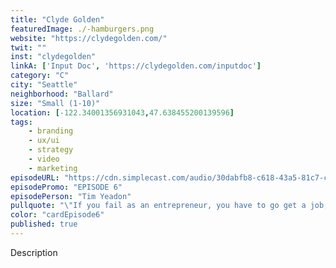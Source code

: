```yaml
---
title: "Clyde Golden"
featuredImage: ./-hamburgers.png
website: "https://clydegolden.com/"
twit: ""
inst: "clydegolden"
linkA: ['Input Doc', 'https://clydegolden.com/inputdoc']
category: "C"
city: "Seattle"
neighborhood: "Ballard"
size: "Small (1-10)"
location: [-122.34001356931043,47.638455200139596]
tags:
    - branding
    - ux/ui
    - strategy
    - video
    - marketing
episodeURL: "https://cdn.simplecast.com/audio/30dabfb8-c618-43a5-81c7-c5c83750983a/episodes/7caad909-7961-4562-ba8f-4b7b86e22696/audio/473b8b14-34bb-4f9a-9778-9a67c52c5e04/default_tc.mp3"
episodePromo: "EPISODE 6"
episodePerson: "Tim Yeadon"
pullquote: "\"If you fail as an entrepreneur, you have to go get a job, and it's not that scary because you already don't have a job.\""
color: "cardEpisode6"
published: true
---
```


Description
